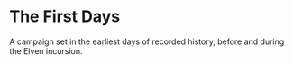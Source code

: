 # The First Days

A campaign set in the earliest days of recorded history, before and during the Elven incursion.
